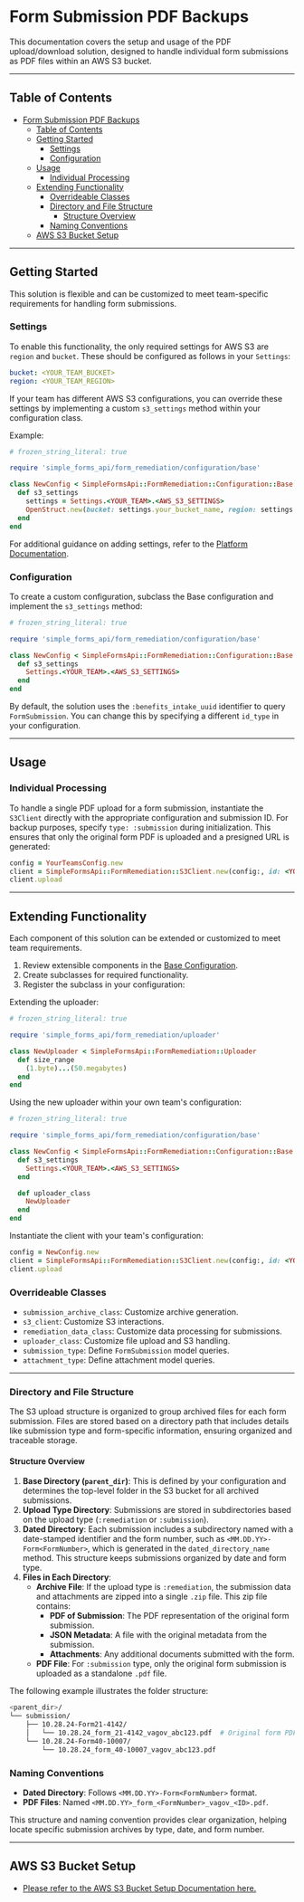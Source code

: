 # Form Submission PDF Backups

This documentation covers the setup and usage of the PDF upload/download solution, designed to handle individual form submissions as PDF files within an AWS S3 bucket.

---

## Table of Contents

- [Form Submission PDF Backups](#form-submission-pdf-backups)
  - [Table of Contents](#table-of-contents)
  - [Getting Started](#getting-started)
    - [Settings](#settings)
    - [Configuration](#configuration)
  - [Usage](#usage)
    - [Individual Processing](#individual-processing)
  - [Extending Functionality](#extending-functionality)
    - [Overrideable Classes](#overrideable-classes)
    - [Directory and File Structure](#directory-and-file-structure)
      - [Structure Overview](#structure-overview)
    - [Naming Conventions](#naming-conventions)
  - [AWS S3 Bucket Setup](#aws-s3-bucket-setup)

---

## Getting Started

This solution is flexible and can be customized to meet team-specific requirements for handling form submissions.

### Settings

To enable this functionality, the only required settings for AWS S3 are `region` and `bucket`. These should be configured as follows in your `Settings`:

```yml
bucket: <YOUR_TEAM_BUCKET>
region: <YOUR_TEAM_REGION>
```

If your team has different AWS S3 configurations, you can override these settings by implementing a custom `s3_settings` method within your configuration class.

Example:

```ruby
# frozen_string_literal: true

require 'simple_forms_api/form_remediation/configuration/base'

class NewConfig < SimpleFormsApi::FormRemediation::Configuration::Base
  def s3_settings
    settings = Settings.<YOUR_TEAM>.<AWS_S3_SETTINGS>
    OpenStruct.new(bucket: settings.your_bucket_name, region: settings.your_region_name)
  end
end
```

For additional guidance on adding settings, refer to the [Platform Documentation](https://depo-platform-documentation.scrollhelp.site/developer-docs/settings).

### Configuration

To create a custom configuration, subclass the Base configuration and implement the `s3_settings` method:

```ruby
# frozen_string_literal: true

require 'simple_forms_api/form_remediation/configuration/base'

class NewConfig < SimpleFormsApi::FormRemediation::Configuration::Base
  def s3_settings
    Settings.<YOUR_TEAM>.<AWS_S3_SETTINGS>
  end
end
```

By default, the solution uses the `:benefits_intake_uuid` identifier to query `FormSubmission`. You can change this by specifying a different `id_type` in your configuration.

---

## Usage

### Individual Processing

To handle a single PDF upload for a form submission, instantiate the `S3Client` directly with the appropriate configuration and submission ID. For backup purposes, specify `type: :submission` during initialization. This ensures that only the original form PDF is uploaded and a presigned URL is generated:

```ruby
config = YourTeamsConfig.new
client = SimpleFormsApi::FormRemediation::S3Client.new(config:, id: <YOUR_SUBMISSION_ID>, type: :submission)
client.upload
```

---

## Extending Functionality

Each component of this solution can be extended or customized to meet team requirements.

1. Review extensible components in the [Base Configuration](../../../../../../../lib/simple_forms_api/form_remediation/configuration/base.rb).
2. Create subclasses for required functionality.
3. Register the subclass in your configuration:

Extending the uploader:
```ruby
# frozen_string_literal: true

require 'simple_forms_api/form_remediation/uploader'

class NewUploader < SimpleFormsApi::FormRemediation::Uploader
  def size_range
    (1.byte)...(50.megabytes)
  end
end
```

Using the new uploader within your own team's configuration:
```ruby
# frozen_string_literal: true

require 'simple_forms_api/form_remediation/configuration/base'

class NewConfig < SimpleFormsApi::FormRemediation::Configuration::Base
  def s3_settings
    Settings.<YOUR_TEAM>.<AWS_S3_SETTINGS>
  end

  def uploader_class
    NewUploader
  end
end
```

Instantiate the client with your team's configuration:
```ruby
config = NewConfig.new
client = SimpleFormsApi::FormRemediation::S3Client.new(config:, id: <YOUR_SUBMISSION_ID>, type: :submission)
client.upload
```

### Overrideable Classes

- `submission_archive_class`: Customize archive generation.
- `s3_client`: Customize S3 interactions.
- `remediation_data_class`: Customize data processing for submissions.
- `uploader_class`: Customize file upload and S3 handling.
- `submission_type`: Define `FormSubmission` model queries.
- `attachment_type`: Define attachment model queries.

---

### Directory and File Structure

The S3 upload structure is organized to group archived files for each form submission. Files are stored based on a directory path that includes details like submission type and form-specific information, ensuring organized and traceable storage.

#### Structure Overview

1. **Base Directory (`parent_dir`)**: This is defined by your configuration and determines the top-level folder in the S3 bucket for all archived submissions.
2. **Upload Type Directory**: Submissions are stored in subdirectories based on the upload type (`:remediation` or `:submission`).
3. **Dated Directory**: Each submission includes a subdirectory named with a date-stamped identifier and the form number, such as `<MM.DD.YY>-Form<FormNumber>`, which is generated in the `dated_directory_name` method. This structure keeps submissions organized by date and form type.
4. **Files in Each Directory**:
   - **Archive File**: If the upload type is `:remediation`, the submission data and attachments are zipped into a single `.zip` file. This zip file contains:
     - **PDF of Submission**: The PDF representation of the original form submission.
     - **JSON Metadata**: A file with the original metadata from the submission.
     - **Attachments**: Any additional documents submitted with the form.
   - **PDF File**: For `:submission` type, only the original form submission is uploaded as a standalone `.pdf` file.

The following example illustrates the folder structure:

```bash
<parent_dir>/
└── submission/
    ├── 10.28.24-Form21-4142/
    │   └── 10.28.24_form_21-4142_vagov_abc123.pdf  # Original form PDF only
    └── 10.28.24-Form40-10007/
        └── 10.28.24_form_40-10007_vagov_abc123.pdf
```

### Naming Conventions

- **Dated Directory**: Follows `<MM.DD.YY>-Form<FormNumber>` format.
- **PDF Files**: Named `<MM.DD.YY>_form_<FormNumber>_vagov_<ID>.pdf`.

This structure and naming convention provides clear organization, helping locate specific submission archives by type, date, and form number.

---

## AWS S3 Bucket Setup

- [Please refer to the AWS S3 Bucket Setup Documentation here.](aws_s3_bucket_setup.md)
